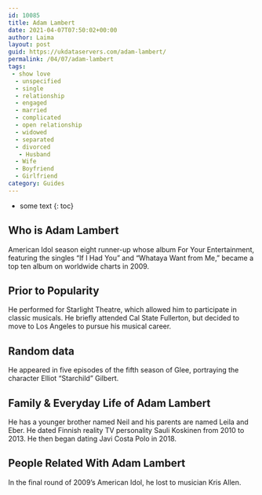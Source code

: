 ```yaml
---
id: 10085
title: Adam Lambert
date: 2021-04-07T07:50:02+00:00
author: Laima
layout: post
guid: https://ukdataservers.com/adam-lambert/
permalink: /04/07/adam-lambert
tags:
 - show love
  - unspecified
  - single
  - relationship
  - engaged
  - married
  - complicated
  - open relationship
  - widowed
  - separated
  - divorced
   - Husband
  - Wife
  - Boyfriend
  - Girlfriend
category: Guides
---
```


* some text
{: toc}


## Who is Adam Lambert
                  
                  
                  
American Idol season eight runner-up whose album For Your Entertainment, featuring the singles &#8220;If I Had You&#8221; and &#8220;Whataya Want from Me,&#8221; became a top ten album on worldwide charts in 2009.
                  
              
            
              
            
                
                
                
## Prior to Popularity
                  
                  
                  
He performed for Starlight Theatre, which allowed him to participate in classic musicals. He briefly attended Cal State Fullerton, but decided to move to Los Angeles to pursue his musical career.
                  
              
            
              
            
                
                
                
## Random data
                  
                  
                  
He appeared in five episodes of the fifth season of Glee, portraying the character Elliot &#8220;Starchild&#8221; Gilbert.
                  
              
            
              
            
                
                
                
## Family & Everyday Life of Adam Lambert
                  
                  
                  
He has a younger brother named Neil and his parents are named Leila and Eber. He dated Finnish reality TV personality Sauli Koskinen from 2010 to 2013. He then began dating Javi Costa Polo in 2018.
                  
              
            
              
            
                
                
                
## People Related With Adam Lambert
                  
                  
                  
In the final round of 2009&#8217;s American Idol, he lost to musician Kris Allen.
                  
              
            
              
            
                
              
            
              
              
            
            
              
            
          
          
          